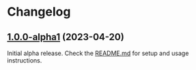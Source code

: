 # Changelog

## [1.0.0-alpha1](https://github.com/openeuropa/oe_theme/tree/1.0.0-alpha1) (2023-04-20)

Initial alpha release. Check the [README.md](./README.md) for setup and usage instructions.
